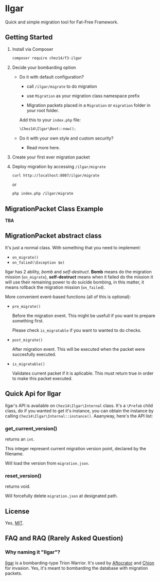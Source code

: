 # Ilgar
Quick and simple migration tool for Fat-Free Framework.


## Getting Started
1. Install via Composer
    ```bash
    composer require chez14/f3-ilgar
    ```

2. Decide your bombarding option
        
    - Do it with default configuration?
        - call `/ilgar/migrate` to do migration

        - use `Migration` as your migration class namespace prefix
        
        - Migration packets placed in a `Migration` or `migration` folder in your root folder.

        Add this to your `index.php` file:
        ```php
        \Chez14\Ilgar\Boot::now();
        ```

    - Do it with your own style and custom security?
        - Read more here.

4. Create your first ever migration packet

5. Deploy migration by accessing `/ilgar/migrate`
    ```bash
    curl http://localhost:8087/ilgar/migrate
    ```

    or

    ```bash
    php index.php /ilgar/migrate
    ```

## MigrationPacket Class Example
**TBA**

## MigrationPacket abstract class
It's just a normal class. With something that you need to implement:
 - `on_migrate()`
 - `on_falied(\Exception $e)`

 Ilgar has 2 ability, *bomb* and *self-destruct*. **Bomb** means do the migration mission (`on_migrate`), **self-destruct** means when it failed do the mission it will use their remaining power to do suicide bombing, in this matter, it means rollback the migration mission (`on_failed`).

More convenient event-based functions (all of this is optional):
 - `pre_migrate()`

    Before the migration event. This might be usefull if you want to prepare something first.

    Please check `is_migratable` if you want to wanted to do checks.

 - `post_migrate()`
    
    After migration event. This will be executed when the packet were succesfully executed.

 - `is_migratable()` 
 
    Validates current packet if it is aplicable. This must return true in order to make this packet executed.
 
## Quick Api for Ilgar
Ilgar's API is available on `Chez14\Ilgar\Internal` class. It's a `\Prefab` child class, do if you wanted to get it's instance, you can obtain the instance by calling `Chez14\Ilgar\Internal::instance()`. Aaanyway, here's the API list:

### get_current_version()
returns an `int`.

This integer represent current migration version point, declared by the filename.

Will load the version from `migration.json`.

### reset_version()
returns void.

Will forcefully delete `migration.json` at designated path.

## License
Yes, [MIT](LICENSE).

## FAQ and RAQ (Rarely Asked Question)

### Why naming it "Ilgar"?
[Ilgar](http://worldtrigger.wikia.com/wiki/Ilgar) is a bombarding-type Trion Warrior. It's used by [Aftocrator](http://worldtrigger.wikia.com/wiki/Aftokrator) and [Chion](http://worldtrigger.wikia.com/wiki/Chion) for invasion.
Yes, it's meant to bombarding the database with migration packets.